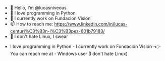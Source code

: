 - 👋 Hello, I’m @lucasniveous
- 🐍 I love programming in Python
- 🌟 I currently work on Fundacion Vision
- 📫 How to reach me: https://www.linkedin.com/in/lucas-centuri%C3%B3n-l%C3%B3pez-601b79183/
- 🐧 I don't hate Linux, I swear

<!---
lucasniveous/lucasniveous is a ✨ special ✨ repository because its `README.md` (this file) appears on your GitHub profile.
You can click the Preview link to take a look at your changes.
--->
- I love programming in Python - I currently work on Fundación Visión -👉 You can reach me at  - Windows user (I don't hate Linux)
